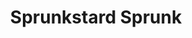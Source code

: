 ---
slug: sprunkstard-sprunk-2269
title: Sprunkstard Sprunk
description: "Sprunkstard Sprunk is an exciting online game. Play for free directly in your browser!"
icon: /images/popular_mods/Sprunkstard Sprunk.png
url: https://wowtbc.net/sprunkin/sprunkstard-sprunk1/index.html
previewImage: /images/popular_mods/Sprunkstard Sprunk.png
type: popular mods

# SEO配置
seo:
  title: "Sprunkstard Sprunk - Play Free Online Game | Fun Browser Games"
  description: "Sprunkstard Sprunk - Play this fun online game for free in your browser. No download required!"
  ogImage: "/images/popular_mods/Sprunkstard Sprunk.png"
  keywords: "sprunkstard-sprunk-2269, online game, browser game, free game, popular mods game, play online"

videoUrls:
  - https://www.youtube.com/embed/example1
  - https://www.youtube.com/embed/example2

whyPlay:
  title: "Why Play Sprunkstard Sprunk?"
  items:
    - "Immersive Gameplay: Sprunkstard Sprunk offers an engaging and immersive gaming experience that will keep you entertained for hours"
    - "Challenging Levels: Test your skills with increasingly difficult challenges and obstacles"
    - "Beautiful Graphics: Enjoy stunning visuals and smooth animations that bring the game world to life"
    - "Regular Updates: New content and features are added regularly to keep the game fresh and exciting"
    - "Free to Play: Experience all the fun without spending a penny"
    - "Community Features: Connect with other players, share strategies, and compete for high scores"
    - "Cross-Platform: Play on any device with a web browser, no downloads required"

features:
  title: "Key Features of Sprunkstard Sprunk"
  image: "/images/popular_mods/Sprunkstard Sprunk.png"
  items:
    - "Intuitive Controls: Easy to learn controls make Sprunkstard Sprunk accessible for players of all skill levels"
    - "Multiple Game Modes: Enjoy various gameplay options that provide different challenges and experiences"
    - "Character Customization: Personalize your gaming experience with unique characters and items"
    - "Achievement System: Complete special tasks to earn rewards and recognition"
    - "Leaderboards: Compete with players worldwide and see who can achieve the highest scores"

characteristics:
  title: "Game Characteristics"
  image: "/images/popular_mods/Sprunkstard Sprunk.png"
  items:
    - "Genre: Popular mods game with elements of strategy and skill"
    - "Difficulty: Suitable for both casual gamers and those seeking a challenge"
    - "Play Time: Quick sessions or extended gameplay, depending on your preference"
    - "Art Style: Vibrant and engaging visuals that enhance the gaming experience"
    - "Sound Design: Immersive audio that complements the gameplay perfectly"

info: "Sprunkstard Sprunk is an exciting online game that offers players a unique and engaging gaming experience. With its intuitive controls, stunning visuals, and challenging gameplay, Sprunkstard Sprunk provides hours of entertainment for players of all ages and skill levels. Whether you're looking for a quick gaming session during a break or an extended play session, Sprunkstard Sprunk delivers an immersive experience that will keep you coming back for more. The game features multiple levels of increasing difficulty, ensuring that players are constantly challenged as they progress. With regular updates adding new content and features, Sprunkstard Sprunk remains fresh and exciting, providing endless entertainment options for its growing community of players."

howToPlayIntro: "Welcome to Sprunkstard Sprunk! This guide will walk you through the basics and help you master the game. Whether you're a beginner or looking to improve your skills, these tips and instructions will enhance your gaming experience."

howToPlaySteps:
  - title: "Getting Started"
    description: "Begin your Sprunkstard Sprunk adventure by familiarizing yourself with the controls. Use your keyboard or mouse to navigate through the game interface. The tutorial will guide you through the basic mechanics and help you understand the objectives."
  - title: "Understanding the Objectives"
    description: "In Sprunkstard Sprunk, your main goal is to progress through levels by completing specific objectives. Each level presents unique challenges that require different strategies and approaches."
  - title: "Mastering the Controls"
    description: "Practice using the controls to improve your precision and reaction time. Sprunkstard Sprunk requires quick reflexes and strategic thinking to overcome obstacles and defeat opponents."
  - title: "Utilizing Power-ups"
    description: "Collect power-ups throughout the game to enhance your abilities and overcome difficult challenges. Each power-up offers unique advantages that can be crucial for success."
  - title: "Developing Strategies"
    description: "As you progress in Sprunkstard Sprunk, develop effective strategies for different scenarios. Analyze patterns, anticipate challenges, and adapt your approach to maximize your performance."

faq:
  title: "Frequently Asked Questions about Sprunkstard Sprunk"
  items:
    - question: "Is Sprunkstard Sprunk free to play?"
      answer: "Yes, Sprunkstard Sprunk is completely free to play directly in your web browser. No downloads or purchases are required to enjoy the full game experience."
    - question: "Can I play Sprunkstard Sprunk on mobile devices?"
      answer: "Yes, Sprunkstard Sprunk is optimized for both desktop and mobile play. You can enjoy the game on any device with a web browser and internet connection."
    - question: "Are there any in-game purchases?"
      answer: "While Sprunkstard Sprunk is free to play, there may be optional in-game purchases available for cosmetic items or additional features that don't affect core gameplay."
    - question: "How often is Sprunkstard Sprunk updated?"
      answer: "The developers regularly update Sprunkstard Sprunk with new content, features, and improvements based on player feedback and game performance."
    - question: "Can I play Sprunkstard Sprunk offline?"
      answer: "Currently, Sprunkstard Sprunk requires an internet connection to play as it's a browser-based online game."
    - question: "Is Sprunkstard Sprunk suitable for children?"
      answer: "Yes, Sprunkstard Sprunk is designed to be family-friendly and suitable for players of all ages."
    - question: "How do I report bugs or issues?"
      answer: "If you encounter any problems while playing Sprunkstard Sprunk, you can report them through the game's support page or contact the developers directly through their website."
    - question: "Still Have Questions?"
      answer: "If you have additional questions about Sprunkstard Sprunk that aren't covered in this FAQ, please visit our support center or contact our customer service team for assistance."
---